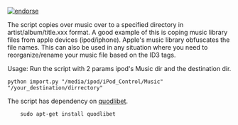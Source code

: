 [![endorse](http://api.coderwall.com/rags/endorsecount.png)](http://coderwall.com/rags)

The script copies over music over to a specified directory in artist/album/title.xxx format. A good example of this is coping music library files from apple devices (ipod/iphone). Apple's music library obfuscates the file names. This can also be used in any situation where you need to reorganize/rename your music file based on the ID3 tags.  

Usage: 
Run the script with 2 params ipod's Music dir and the destination dir.
```
python import.py "/media/ipod/iPod_Control/Music" "/your_destination/dirrectory"
```

The script has dependency on [quodlibet](https://code.google.com/p/quodlibet/).

```
    sudo apt-get install quodlibet
``` 
